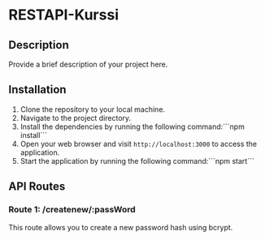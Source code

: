 # RESTAPI-Kurssi

## Description

Provide a brief description of your project here.

## Installation

1. Clone the repository to your local machine.
2. Navigate to the project directory.
3. Install the dependencies by running the following command:´´´npm install´´´
3. Open your web browser and visit `http://localhost:3000` to access the application.
2. Start the application by running the following command:´´´npm start´´´

## API Routes
### Route 1: /createnew/:passWord

This route allows you to create a new password hash using bcrypt.